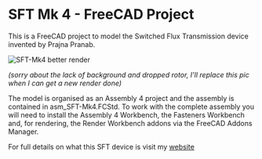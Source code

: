 # SFT Mk 4 - FreeCAD Project
This is a FreeCAD project to model the Switched Flux Transmission device invented by Prajna Pranab.

![SFT-Mk4 better render](https://github.com/prajna-pranab/sft/assets/4018272/44b408cd-f7ac-476f-b79c-e943840d4240)

*(sorry about the lack of background and dropped rotor, I'll replace this pic when I can get a new render done)*

The model is organised as an Assembly 4 project and the assembly is contained in asm_SFT-Mk4.FCStd. To work with the complete assembly you will need to install the Assembly 4 Workbench, the Fasteners Workbench and, for rendering, the Render Workbench addons via the FreeCAD Addons Manager.

For full details on what this SFT device is visit my [website](https://tomboy-pink.co.uk/SFT/)
